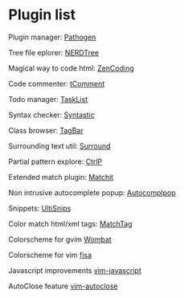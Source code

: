 # Plugin list

Plugin manager: [Pathogen](https://github.com/tpope/vim-pathogen)

Tree file eplorer: [NERDTree](https://github.com/scrooloose/nerdtree)

Magical way to code html: [ZenCoding](https://github.com/mattn/zencoding-vim)

Code commenter: [tComment](https://github.com/tomtom/tcomment_vim)

Todo manager: [TaskList](http://juan.boxfi.com/vim-plugins/#tasklist)

Syntax checker: [Syntastic](https://github.com/scrooloose/syntastic)

Class browser: [TagBar](http://majutsushi.github.com/tagbar/)

Surrounding text util: [Surround](https://github.com/tpope/vim-surround)

Partial pattern explore: [CtrlP](https://github.com/kien/ctrlp.vim)

Extended match plugin: [Matchit](http://www.vim.org/scripts/script.php?script_id=39)

Non intrusive autocomplete popup: [Autocomplpop](https://bitbucket.org/ns9tks/vim-autocomplpop/)

Snippets: [UltiSnips](https://github.com/SirVer/ultisnips)

Color match html/xml tags: [MatchTag](https://github.com/gregsexton/MatchTag)

Colorscheme for gvim [Wombat](http://www.vim.org/scripts/script.php?script_id=1778)

Colorscheme for vim [fisa](https://github.com/fisadev/fisa-vim-colorscheme)

Javascript improvements [vim-javascript](https://github.com/pangloss/vim-javascript)

AutoClose feature [vim-autoclose](https://github.com/Townk/vim-autoclose)
